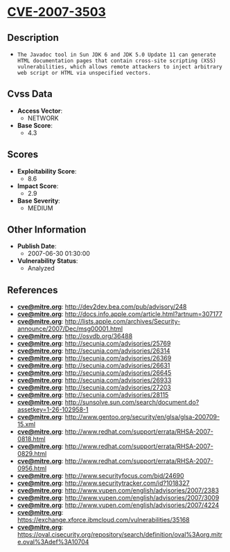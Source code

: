 
# [CVE-2007-3503](http://dev2dev.bea.com/pub/advisory/248)

## Description

- `The Javadoc tool in Sun JDK 6 and JDK 5.0 Update 11 can generate HTML documentation pages that contain cross-site scripting (XSS) vulnerabilities, which allows remote attackers to inject arbitrary web script or HTML via unspecified vectors.`

## Cvss Data

- **Access Vector**:
  - NETWORK
- **Base Score**:
  - 4.3

## Scores

- **Exploitability Score**:
  - 8.6
- **Impact Score**:
  - 2.9
- **Base Severity**:
  - MEDIUM

## Other Information

- **Publish Date**:
  - 2007-06-30 01:30:00
- **Vulnerability Status**:
  - Analyzed

## References

- **cve@mitre.org**: http://dev2dev.bea.com/pub/advisory/248
- **cve@mitre.org**: http://docs.info.apple.com/article.html?artnum=307177
- **cve@mitre.org**: http://lists.apple.com/archives/Security-announce/2007/Dec/msg00001.html
- **cve@mitre.org**: http://osvdb.org/36488
- **cve@mitre.org**: http://secunia.com/advisories/25769
- **cve@mitre.org**: http://secunia.com/advisories/26314
- **cve@mitre.org**: http://secunia.com/advisories/26369
- **cve@mitre.org**: http://secunia.com/advisories/26631
- **cve@mitre.org**: http://secunia.com/advisories/26645
- **cve@mitre.org**: http://secunia.com/advisories/26933
- **cve@mitre.org**: http://secunia.com/advisories/27203
- **cve@mitre.org**: http://secunia.com/advisories/28115
- **cve@mitre.org**: http://sunsolve.sun.com/search/document.do?assetkey=1-26-102958-1
- **cve@mitre.org**: http://www.gentoo.org/security/en/glsa/glsa-200709-15.xml
- **cve@mitre.org**: http://www.redhat.com/support/errata/RHSA-2007-0818.html
- **cve@mitre.org**: http://www.redhat.com/support/errata/RHSA-2007-0829.html
- **cve@mitre.org**: http://www.redhat.com/support/errata/RHSA-2007-0956.html
- **cve@mitre.org**: http://www.securityfocus.com/bid/24690
- **cve@mitre.org**: http://www.securitytracker.com/id?1018327
- **cve@mitre.org**: http://www.vupen.com/english/advisories/2007/2383
- **cve@mitre.org**: http://www.vupen.com/english/advisories/2007/3009
- **cve@mitre.org**: http://www.vupen.com/english/advisories/2007/4224
- **cve@mitre.org**: https://exchange.xforce.ibmcloud.com/vulnerabilities/35168
- **cve@mitre.org**: https://oval.cisecurity.org/repository/search/definition/oval%3Aorg.mitre.oval%3Adef%3A10704
